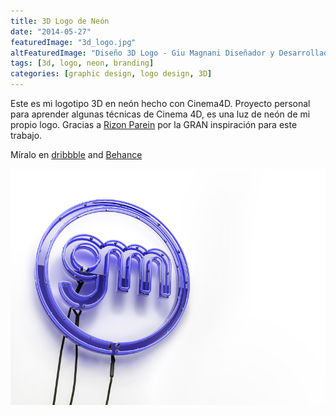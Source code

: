 ```yaml
---
title: 3D Logo de Neón
date: "2014-05-27"
featuredImage: "3d_logo.jpg"
altFeaturedImage: "Diseño 3D Logo - Giu Magnani Diseñador y Desarrollador Web de Treviglio - Bergamo, Italia (Italy)"
tags: [3d, logo, neon, branding]
categories: [graphic design, logo design, 3D]
---
```


Este es mi logotipo 3D en neón hecho con Cinema4D.
Proyecto personal para aprender algunas técnicas de Cinema 4D, es una luz de neón de mi propio logo. Gracias a [Rizon Parein](https://www.behance.net/rizon) por la GRAN inspiración para este trabajo. 

Míralo en [dribbble](https://dribbble.com/shots/3763631-Hi-dribbble) and [Behance](https://www.behance.net/gallery/17188905/3D-Neon-Sign)

![Giu Magnani 3D Logo](3d_logo.jpg)
